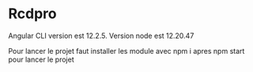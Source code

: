 # Rcdpro

Angular CLI  version est 12.2.5.
Version node est 12.20.47

Pour lancer le projet faut installer les module avec npm i
apres npm start pour lancer le projet
